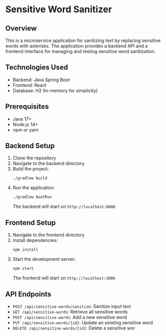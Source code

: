# Sensitive Word Sanitizer

## Overview
This is a microservice application for sanitizing text by replacing sensitive words with asterisks. The application provides a backend API and a frontend interface for managing and testing sensitive word sanitization.

## Technologies Used
- Backend: Java Spring Boot
- Frontend: React
- Database: H2 (In-memory for simplicity)

## Prerequisites
- Java 17+
- Node.js 14+
- npm or yarn

## Backend Setup
1. Clone the repository
2. Navigate to the backend directory
3. Build the project:
   ```
   ./gradlew build
   ```
4. Run the application:
   ```
   ./gradlew bootRun
   ```
   The backend will start on `http://localhost:8080`

## Frontend Setup
1. Navigate to the frontend directory
2. Install dependencies:
   ```
   npm install
   ```
3. Start the development server:
   ```
   npm start
   ```
   The frontend will start on `http://localhost:3000`

## API Endpoints
- `POST /api/sensitive-words/sanitize`: Sanitize input text
- `GET /api/sensitive-words`: Retrieve all sensitive words
- `POST /api/sensitive-words`: Add a new sensitive word
- `PUT /api/sensitive-words/{id}`: Update an existing sensitive word
- `DELETE /api/sensitive-words/{id}`: Delete a sensitive wor

